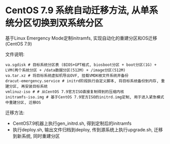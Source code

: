 # CentOS 7.9 系统自动迁移方法, 从单系统分区切换到双系统分区

基于Linux Emergency Mode定制initramfs, 实现自动化的重建分区和OS迁移(CentOS 7.9)

文件说明:
```
va.sgdisk # 目标系统分区表 (BIOS+GPT格式, biosboot分区 + boot分区(1G) + LVM(两个系统分区 + /data数据分区(512M) + /image分区(512M)
va.tar.xz # 将目标系统虚拟机导出OVF, 挂载VMDK根文件系统并备份
dracut-emergency.service # initrd阶段执行自定义脚本, 将目标系统备份到内存, 重建分区, 再安装目标系统
vmlinuz-iso # # 从CentOS 7.9官方ISO直接复制得到的压缩内核
initramfs-iso.img # 基于CentOS 7.9官方ISO的initrd.img定制, 用于进入紧急模式中重建分区, 迁移OS
```

迁移方法:
* CentOS7.9机器上执行gen_initrd.sh, 得到定制后的initramfs
* 执行deploy.sh, 输出文件归档到deploy, 传到源系统上执行upgrade.sh, 迁移到新系统, 同时重建分区
